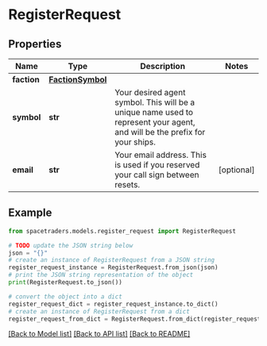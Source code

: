 # RegisterRequest


## Properties

Name | Type | Description | Notes
------------ | ------------- | ------------- | -------------
**faction** | [**FactionSymbol**](FactionSymbol.md) |  | 
**symbol** | **str** | Your desired agent symbol. This will be a unique name used to represent your agent, and will be the prefix for your ships. | 
**email** | **str** | Your email address. This is used if you reserved your call sign between resets. | [optional] 

## Example

```python
from spacetraders.models.register_request import RegisterRequest

# TODO update the JSON string below
json = "{}"
# create an instance of RegisterRequest from a JSON string
register_request_instance = RegisterRequest.from_json(json)
# print the JSON string representation of the object
print(RegisterRequest.to_json())

# convert the object into a dict
register_request_dict = register_request_instance.to_dict()
# create an instance of RegisterRequest from a dict
register_request_from_dict = RegisterRequest.from_dict(register_request_dict)
```
[[Back to Model list]](../README.md#documentation-for-models) [[Back to API list]](../README.md#documentation-for-api-endpoints) [[Back to README]](../README.md)


